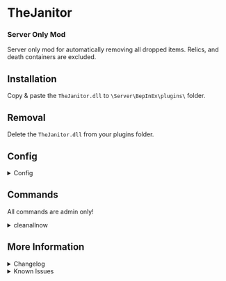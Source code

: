 # TheJanitor
### Server Only Mod
Server only mod for automatically removing all dropped items.
Relics, and death containers are excluded.

## Installation
Copy & paste the `TheJanitor.dll` to `\Server\BepInEx\plugins\` folder.

## Removal
Delete the `TheJanitor.dll` from your plugins folder.

## Config
<details>
<summary>Config</summary>

- `Enable Chat Listen` [default `true`]\
Enable hooking into chat to listen to chat messages.
- `Chat Command` [default `~cleanallnow`]\
Clean all dropped items on the server.\
Command is only usable by admin.
- `Enable Auto Cleaner` [default `true`]\
Enable the auto cleaner.\
Does not included an already existing dropped items.\
Relics & death bags are also excluded.
- `Auto Clean Timer` [default `600`]\
Timer in seconds to wait before the dropped item is deleted automatically.

</details>

## Commands
All commands are admin only!

<details>
<summary>cleanallnow</summary>

`~cleanallnow`\
Clean all dropped items on the server.

</details>

## More Information
<details>
<summary>Changelog</summary>

`1.0.2`
- Update for Gloomrot

`1.0.1`
- Minor optimization

`1.0.0`
- Initial Release

</details>

<details>
<summary>Known Issues</summary>

### General
- No known issue.

</details>